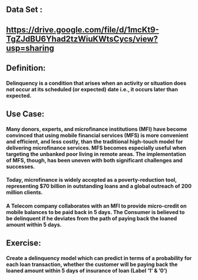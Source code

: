 ## Data Set :
## https://drive.google.com/file/d/1mcKt9-TgZJdBU6Yhad2tzWiuKWtsCycs/view?usp=sharing

## Definition: 
#### Delinquency is a condition that arises when an activity or situation does not occur at its scheduled (or expected) date i.e., it occurs later than expected.

## Use Case: 
#### Many donors, experts, and microfinance institutions (MFI) have become convinced that using mobile financial services (MFS) is more convenient and efficient, and less costly, than the traditional high-touch model for delivering microfinance services. MFS becomes especially useful when targeting the unbanked poor living in remote areas. The implementation of MFS, though, has been uneven with both significant challenges and successes.

#### Today, microfinance is widely accepted as a poverty-reduction tool, representing $70 billion in outstanding loans and a global outreach of 200 million clients.

#### A Telecom company  collaborates with an MFI to provide micro-credit on mobile balances to be paid back in 5 days. The Consumer is believed to be delinquent if he deviates from the path of paying back the loaned amount within 5 days.

## Exercise:
#### Create a delinquency model which can predict in terms of a probability for each loan transaction, whether the customer will be paying back the loaned amount within 5 days of insurance of loan (Label ‘1’ & ’0’)
